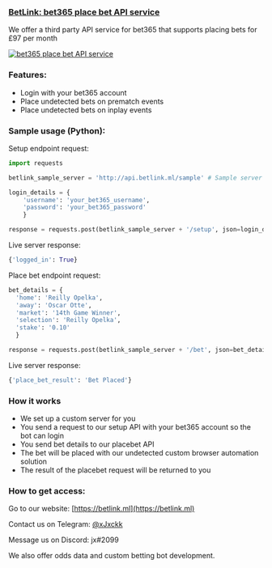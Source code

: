 ### [BetLink: bet365 place bet API service](https://betlink.ml)
We offer a third party API service for bet365 that supports placing bets for £97 per month

[![bet365 place bet API service](https://github.com/xjxckk/bet365-place-bet-api-service/blob/master/Placebet.gif)](https://betlink.ml)

### Features:
* Login with your bet365 account
* Place undetected bets on prematch events
* Place undetected bets on inplay events

### Sample usage (Python):
Setup endpoint request:
```python
import requests

betlink_sample_server = 'http://api.betlink.ml/sample' # Sample server to send test requests to

login_details = {
    'username': 'your_bet365_username',
    'password': 'your_bet365_password'
    }

response = requests.post(betlink_sample_server + '/setup', json=login_details)
```
Live server response:
```python
{'logged_in': True}
```

Place bet endpoint request:
```python
bet_details = {
  'home': 'Reilly Opelka',
  'away': 'Oscar Otte',
  'market': '14th Game Winner',
  'selection': 'Reilly Opelka',
  'stake': '0.10'
  }

response = requests.post(betlink_sample_server + '/bet', json=bet_details)
```
Live server response:
```python
{'place_bet_result': 'Bet Placed'}
```

### How it works
* We set up a custom server for you
* You send a request to our setup API with your bet365 account so the bot can login
* You send bet details to our placebet API
* The bet will be placed with our undetected custom browser automation solution
* The result of the placebet request will be returned to you

### How to get access:
Go to our website: [https://betlink.ml](https://betlink.ml)

Contact us on Telegram: [@xJxckk](https://t.me/xJxckk)

Message us on Discord: jx#2099

We also offer odds data and custom betting bot development.
